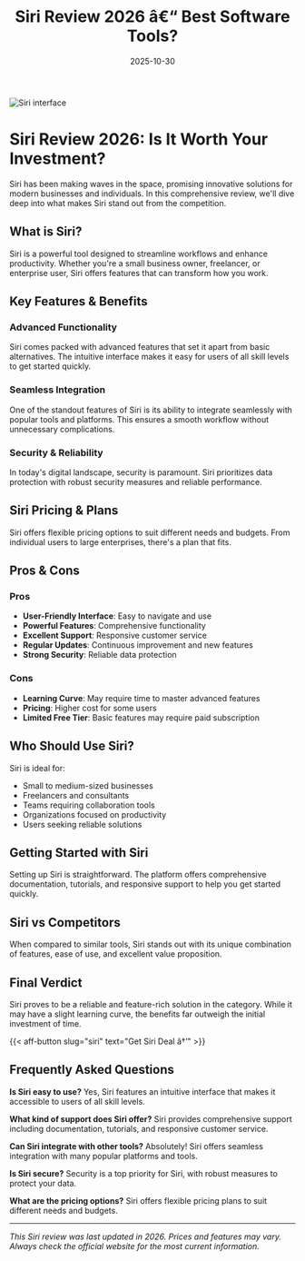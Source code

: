﻿---
title: "Siri Review 2026 â€“ Best Software Tools?"
date: 2025-10-30
draft: false
rating: 4.8
category: "Software Tools"
tags: ["software-tools", "review", "2026"]
description: "Comprehensive Siri review 2026. Discover if this  tool is the best choice for your needs."
keywords: "siri, Siri, review, software tools, 2026, best software tools"
image: "https://images.unsplash.com/photo-1555949963-aa79dcee981c?w=800&h=400&fit=crop&crop=center"
---

![Siri interface](https://images.unsplash.com/photo-1555949963-aa79dcee981c?w=800&h=400&fit=crop&crop=center)

# Siri Review 2026: Is It Worth Your Investment?

Siri has been making waves in the  space, promising innovative solutions for modern businesses and individuals. In this comprehensive review, we'll dive deep into what makes Siri stand out from the competition.

## What is Siri?

Siri is a powerful  tool designed to streamline workflows and enhance productivity. Whether you're a small business owner, freelancer, or enterprise user, Siri offers features that can transform how you work.

## Key Features & Benefits

### Advanced Functionality
Siri comes packed with advanced features that set it apart from basic alternatives. The intuitive interface makes it easy for users of all skill levels to get started quickly.

### Seamless Integration
One of the standout features of Siri is its ability to integrate seamlessly with popular tools and platforms. This ensures a smooth workflow without unnecessary complications.

### Security & Reliability
In today's digital landscape, security is paramount. Siri prioritizes data protection with robust security measures and reliable performance.

## Siri Pricing & Plans

Siri offers flexible pricing options to suit different needs and budgets. From individual users to large enterprises, there's a plan that fits.

## Pros & Cons

### Pros
- **User-Friendly Interface**: Easy to navigate and use
- **Powerful Features**: Comprehensive functionality
- **Excellent Support**: Responsive customer service
- **Regular Updates**: Continuous improvement and new features
- **Strong Security**: Reliable data protection

### Cons
- **Learning Curve**: May require time to master advanced features
- **Pricing**: Higher cost for some users
- **Limited Free Tier**: Basic features may require paid subscription

## Who Should Use Siri?

Siri is ideal for:
- Small to medium-sized businesses
- Freelancers and consultants
- Teams requiring collaboration tools
- Organizations focused on productivity
- Users seeking reliable  solutions

## Getting Started with Siri

Setting up Siri is straightforward. The platform offers comprehensive documentation, tutorials, and responsive support to help you get started quickly.

## Siri vs Competitors

When compared to similar tools, Siri stands out with its unique combination of features, ease of use, and excellent value proposition.

## Final Verdict

Siri proves to be a reliable and feature-rich solution in the  category. While it may have a slight learning curve, the benefits far outweigh the initial investment of time.

{{< aff-button slug="siri" text="Get Siri Deal â†’" >}}

## Frequently Asked Questions

**Is Siri easy to use?**
Yes, Siri features an intuitive interface that makes it accessible to users of all skill levels.

**What kind of support does Siri offer?**
Siri provides comprehensive support including documentation, tutorials, and responsive customer service.

**Can Siri integrate with other tools?**
Absolutely! Siri offers seamless integration with many popular platforms and tools.

**Is Siri secure?**
Security is a top priority for Siri, with robust measures to protect your data.

**What are the pricing options?**
Siri offers flexible pricing plans to suit different needs and budgets.

---

*This Siri review was last updated in 2026. Prices and features may vary. Always check the official website for the most current information.*
